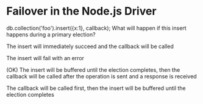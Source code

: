 # Failover in the Node.js Driver

db.collection('foo').insert({x:1}, callback);
What will happen if this insert happens during a primary election?


The insert will immediately succeed and the callback will be called

The insert will fail with an error

(OK) The insert will be buffered until the election completes, then the callback will be called after the operation is sent and a response is received

The callback will be called first, then the insert will be buffered until the election completes
